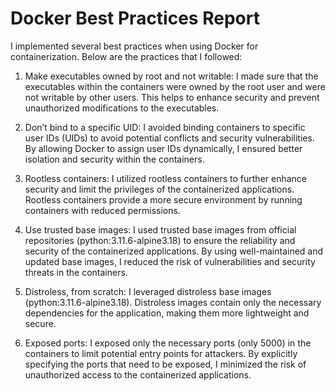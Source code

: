 # Docker Best Practices Report

I implemented several best practices when using Docker for containerization. Below are the practices that I followed:

1. Make executables owned by root and not writable: I made sure that the executables within the containers were owned by the root user and were not writable by other users. This helps to enhance security and prevent unauthorized modifications to the executables.

2. Don’t bind to a specific UID: I avoided binding containers to specific user IDs (UIDs) to avoid potential conflicts and security vulnerabilities. By allowing Docker to assign user IDs dynamically, I ensured better isolation and security within the containers.

3. Rootless containers: I utilized rootless containers to further enhance security and limit the privileges of the containerized applications. Rootless containers provide a more secure environment by running containers with reduced permissions.

4. Use trusted base images: I used trusted base images from official repositories (python:3.11.6-alpine3.18) to ensure the reliability and security of the containerized applications. By using well-maintained and updated base images, I reduced the risk of vulnerabilities and security threats in the containers.

5. Distroless, from scratch: I leveraged distroless base images (python:3.11.6-alpine3.18). Distroless images contain only the necessary dependencies for the application, making them more lightweight and secure.

6. Exposed ports: I exposed only the necessary ports (only 5000) in the containers to limit potential entry points for attackers. By explicitly specifying the ports that need to be exposed, I minimized the risk of unauthorized access to the containerized applications.